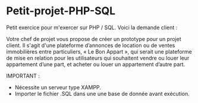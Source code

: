 # Petit-projet-PHP-SQL

Petit exercice pour m'exercer sur PHP / SQL.
Voici la demande client :

Votre chef de projet vous propose de créer un prototype pour un projet client. Il s'agit d'une plateforme
d’annonces de location ou de ventes immobilières entre particuliers, « Le Bon Appart », qui serait une
plateforme de mise en relation pour les utilisateurs qui souhaitent vendre ou louer leur appartement d’une part,
et acheter ou louer un appartement d’autre part.

IMPORTANT : 
- Nécessite un serveur type XAMPP.
- Importer le fichier .SQL dans une une base de donnée avant exécution.

